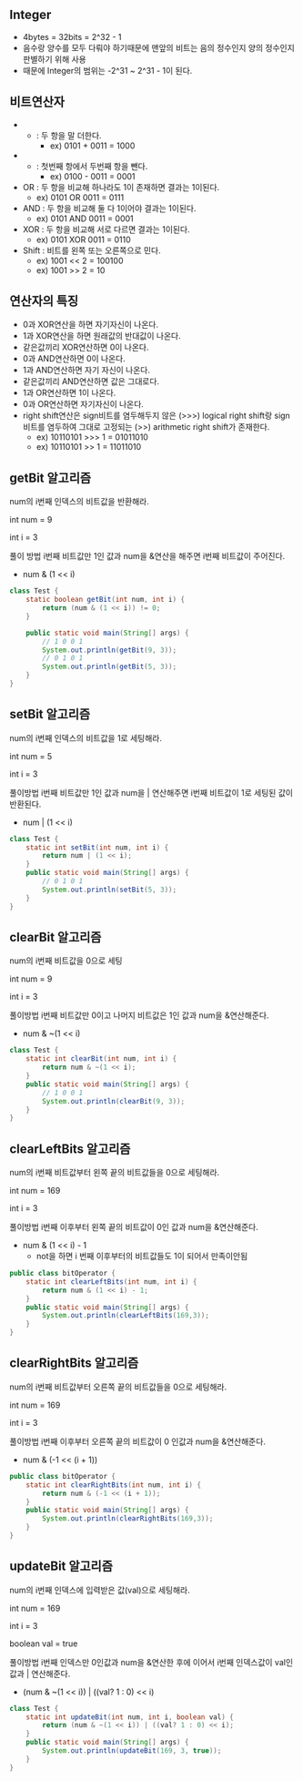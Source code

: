 ## Integer

- 4bytes = 32bits = 2^32 - 1
- 음수랑 양수를 모두 다뤄야 하기때문에 맨앞의 비트는 음의 정수인지 양의 정수인지 판별하기 위해 사용
- 때문에 Integer의 범위는 -2^31 ~ 2^31 - 1이 된다.

## 비트연산자

- + : 두 항을 말 더한다.
    - ex) 0101 + 0011 = 1000
- - : 첫번째 항에서 두번째 항을 뺀다.
    - ex) 0100 - 0011 = 0001
- OR : 두 항을 비교해 하나라도 1이 존재하면 결과는 1이된다.
    - ex) 0101 OR 0011 = 0111
- AND : 두 항을 비교해 둘 다 1이어야 결과는 1이된다.
    - ex) 0101 AND 0011 = 0001
- XOR : 두 항을 비교해 서로 다르면 결과는 1이된다.
    - ex) 0101 XOR 0011 = 0110
- Shift : 비트를 왼쪽 또는 오른쪽으로 민다.
    - ex) 1001 << 2 = 100100
    - ex) 1001 >> 2 = 10

## 연산자의 특징

- 0과 XOR연산을 하면 자기자신이 나온다.
- 1과 XOR연산을 하면 원래값의 반대값이 나온다.
- 같은값끼리 XOR연산하면 0이 나온다.
- 0과 AND연산하면 0이 나온다.
- 1과 AND연산하면 자기 자신이 나온다.
- 같은값끼리 AND연산하면 값은 그대로다.
- 1과 OR연산하면 1이 나온다.
- 0과 OR연산하면 자기자신이 나온다.
- right shift연산은 sign비트를 염두해두지 않은 (>>>) logical right shift랑 sign비트를 염두하여 그대로 고정되는 (>>) arithmetic right shift가 존재한다.
    - ex) 10110101 >>> 1 = 01011010
    - ex) 10110101 >> 1 = 11011010

## getBit 알고리즘

num의 i번째 인덱스의 비트값을 반환해라.

int num = 9

int i = 3

풀이 방법 i번째 비트값만 1인 값과 num을 &연산을 해주면 i번째 비트값이 주어진다.

- num & (1 << i)

```java
class Test {
	static boolean getBit(int num, int i) {
		return (num & (1 << i)) != 0;
	}

	public static void main(String[] args) {
		// 1 0 0 1
		System.out.println(getBit(9, 3));
		// 0 1 0 1
		System.out.println(getBit(5, 3));
	}
}
```

## setBit 알고리즘

num의 i번째 인덱스의 비트값을 1로 세팅해라.

int num = 5

int i = 3

풀이방법 i번째 비트값만 1인 값과 num을 | 연산해주면 i번째 비트값이 1로 세팅된 값이 반환된다.

- num | (1 << i)

```java
class Test {
	static int setBit(int num, int i) {
		return num | (1 << i);
	}
	public static void main(String[] args) {
		// 0 1 0 1
		System.out.println(setBit(5, 3));
	}
}
```

## clearBit 알고리즘

num의 i번째 비트값을 0으로 세팅

int num = 9

int i = 3

풀이방법 i번째 비트값만 0이고 나머지 비트값은 1인 값과 num을 &연산해준다.

- num & ~(1 << i)

```java
class Test {
	static int clearBit(int num, int i) {
		return num & ~(1 << i);
	}
	public static void main(String[] args) {
		// 1 0 0 1
		System.out.println(clearBit(9, 3));
	}
}
```

## clearLeftBits 알고리즘

num의 i번째 비트값부터 왼쪽 끝의 비트값들을 0으로 세팅해라.

int num = 169

int i = 3

풀이방법 i번째 이후부터 왼쪽 끝의 비트값이 0인 값과 num을 &연산해준다.

- num & (1 << i) - 1
    - not을 하면 i 번째 이후부터의 비트값들도 1이 되어서 만족이안됨

```java
public class bitOperator {
    static int clearLeftBits(int num, int i) {
        return num & (1 << i) - 1;
    }
    public static void main(String[] args) {
        System.out.println(clearLeftBits(169,3));
    }
}
```

## clearRightBits 알고리즘

num의 i번째 비트값부터 오른쪽 끝의 비트값들을 0으로 세팅해라.

int num = 169

int i = 3

풀이방법 i번째 이후부터 오른쪽 끝의 비트값이 0 인값과 num을 &연산해준다.

- num & (-1 << (i + 1))

```java
public class bitOperator {
    static int clearRightBits(int num, int i) {
        return num & (-1 << (i + 1));
    }
    public static void main(String[] args) {
        System.out.println(clearRightBits(169,3));
    }
}
```

## updateBit 알고리즘

num의 i번째 인덱스에 입력받은 값(val)으로 세팅해라.

int num = 169

int i = 3

boolean val = true

풀이방법 i번째 인덱스만 0인값과 num을 &연산한 후에 이어서 i번째 인덱스값이 val인값과 | 연산해준다.

- (num & ~(1 << i)) | ((val? 1 : 0) << i)

```java
class Test {
	static int updateBit(int num, int i, boolean val) {
		return (num & ~(1 << i)) | ((val? 1 : 0) << i);
	}
	public static void main(String[] args) {
		System.out.println(updateBit(169, 3, true));
	}
}
```